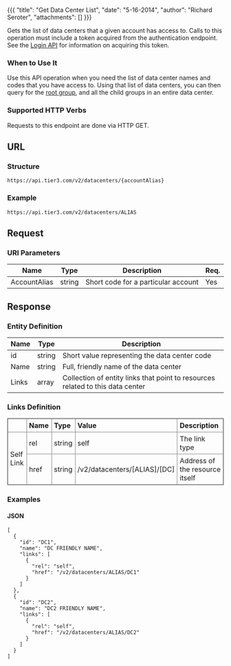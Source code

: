 {{{
  "title": "Get Data Center List",
  "date": "5-16-2014",
  "author": "Richard Seroter",
  "attachments": []
}}}

Gets the list of data centers that a given account has access to. Calls to this operation must include a token acquired from the authentication endpoint. See the <a href="/api-docs/v2#authentication-login">Login API</a> for information on acquiring this token.

### When to Use It

Use this API operation when you need the list of data center names and codes that you have access to. Using that list of data centers, you can then query for the <a href="/api-docs/v2#datacenters-get-data-center-group">root group</a>, and all the child groups in an entire data center.

### Supported HTTP Verbs

Requests to this endpoint are done via HTTP GET.

## URL

### Structure

    https://api.tier3.com/v2/datacenters/{accountAlias}

### Example

    https://api.tier3.com/v2/datacenters/ALIAS

## Request

### URI Parameters

<table>
  <thead>
    <tr>
      <th>Name</th>
      <th>Type</th>
      <th>Description</th>
      <th>Req.</th>
    </tr>
  </thead>
  <tbody>
    <tr>
      <td>AccountAlias</td>
      <td>string</td>
      <td>Short code for a particular account</td>
      <td>Yes</td>
    </tr>
  </tbody>
</table>

## Response

### Entity Definition

<table>
  <thead>
    <tr>
      <th>Name</th>
      <th>Type</th>
      <th>Description</th>
    </tr>
  </thead>
  <tbody>
    <tr>
      <td>id</td>
      <td>string</td>
      <td>Short value representing the data center code</td>
    </tr>
    <tr>
      <td>Name</td>
      <td>string</td>
      <td>Full, friendly name of the data center</td>
    </tr>
    <tr>
      <td>Links</td>
      <td>array</td>
      <td>Collection of entity links that point to resources related to this data center</td>
    </tr>
  </tbody>
</table>

### Links Definition

<table style="border: 1px solid gray; border-collapse: collapse;">
<tbody>
<tr>
<td style="padding: 5px 5px 5px 5px; border: 1px solid gray;" width="100"><strong>&nbsp;</strong></td>
<td style="padding: 5px 5px 5px 5px; border: 1px solid gray;" width="100"><strong>Name</strong></td>
<td style="padding: 5px 5px 5px 5px; border: 1px solid gray;" width="75"><strong>Type</strong></td>
<td style="padding: 5px 5px 5px 5px; border: 1px solid gray;" width="250"><strong>Value</strong></td>
<td style="padding: 5px 5px 5px 5px; border: 1px solid gray;" width="300"><strong>Description</strong></td>
</tr>
<tr>
<td style="padding: 5px 5px 5px 5px; border: 1px solid gray;" rowspan="2">Self Link</td>
<td style="padding: 5px 5px 5px 5px; border: 1px solid gray;">rel</td>
<td style="padding: 5px 5px 5px 5px; border: 1px solid gray;">string</td>
<td style="padding: 5px 5px 5px 5px; border: 1px solid gray;">self</td>
<td style="padding: 5px 5px 5px 5px; border: 1px solid gray;">The link type</td>
</tr>
<tr>
<td style="padding: 5px 5px 5px 5px; border: 1px solid gray;">href</td>
<td style="padding: 5px 5px 5px 5px; border: 1px solid gray;">string</td>
<td style="padding: 5px 5px 5px 5px; border: 1px solid gray;">/v2/datacenters/[ALIAS]/[DC]</td>
<td style="padding: 5px 5px 5px 5px; border: 1px solid gray;">Address of the resource itself</td>
</tr>
</tbody>
</table>

### Examples

#### JSON

    [
      {
        "id": "DC1",
        "name": "DC FRIENDLY NAME",
        "links": [
          {
            "rel": "self",
            "href": "/v2/datacenters/ALIAS/DC1"
          }
        ]
      },
      {
        "id": "DC2",
        "name": "DC2 FRIENDLY NAME",
        "links": [
          {
            "rel": "self",
            "href": "/v2/datacenters/ALIAS/DC2"
          }
        ]
      }
    ]
